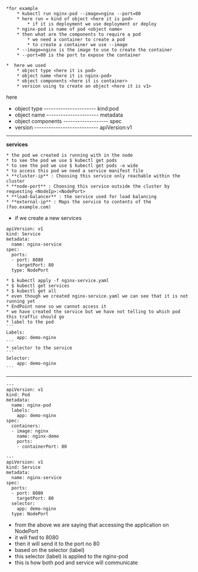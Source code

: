     *for example
        * kubectl run nginx-pod --image=nginx --port=80
        * here run = kind of object <here it is pod>
            * if it is deployment we use deployment or deploy
        * nginx-pod is name of pod <object name>
        * then what are the components to require a pod
            * we need a container to create a pod
            * to create a container we use --image
        * --image=nginx is the image to use to create the container
        * --port=80 is the port to expose the container

    *  here we used 
        * object type <here it is pod>
        * object name <here it is nginx-pod>
        * object components <here it is container>
        * version using to create an object <here it is v1>

here 
* object type ---------------------- kind:pod
* object name ---------------------- metadata
* object components ------------------- spec
* version --------------------------- apiVersion:v1
---------------------------------------------------------------------------------------
**services**

    * the pod we created is running with in the node
    * to see the pod we use $ kubectl get pods
    * to see the pod we use $ kubectl get pods -o wide
    * to access this pod we need a service manifest file 
    * **cluster-ip** : Choosing this service only reachable within the cluster
    * **node-port** : Choosing this service outside the cluster by requesting <NodeIp>:<NodePort>
    * **load-balancer** : the service used for load balancing
    * **external-ip** : Maps the service to contents of the (foo.example.com) 
* if we create a new services
```
apiVersion: v1
kind: Service
metadata:
  name: nginx-service
spec:
  ports:
  - port: 8080
    targetPort: 80
  type: NodePort
```
    * $ kubectl apply -f nginx-service.yaml
    * $ kubectl get services
    * $ kubectl get all
    * even though we created nginx-service.yaml we can see that it is not running yet
    * EndPoint none so we cannot access it
    * we have created the service but we have not telling to which pod this traffic should go
    * label to the pod 
    ```
    Labels:
        app: demo-nginx
    ```
    * selector to the service
    ```
    Selector:
        app: demo-nginx
    ```
*************************************************************
```
---
apiVersion: v1
kind: Pod
metadata:
  name: nginx-pod
  labels:
    app: demo-nginx
spec:
  containers:
  - image: nginx
    name: nginx-demo
    ports:
    - containerPort: 80

---
apiVersion: v1
kind: Service
metadata:
  name: nginx-service
spec:
  ports:
  - port: 8080
    targetPort: 80
  selector:
    app: demo-nginx
  type: NodePort
```
 * from the above we are saying that accessing the application on NodePort 
 * it will fwd to 8080
 * then it will send it to the port no 80
 * based on the selector (label)
 * this selector (label) is applied to the nginx-pod
 * this is how both pod and service will communicate

    

